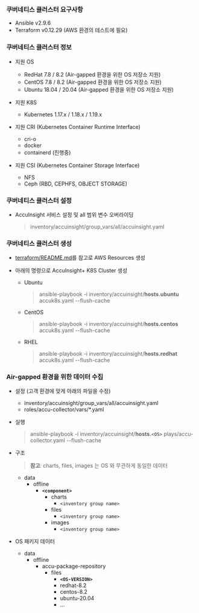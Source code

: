 ### 쿠버네티스 클러스터 요구사항

  - Ansible v2.9.6
  - Terraform v0.12.29 (AWS 환경의 테스트에 필요)


### 쿠버네티스 클러스터 정보

* 지원 OS

  - RedHat 7.8 / 8.2 (Air-gapped 환경을 위한 OS 저장소 지원)
  - CentOS 7.8 / 8.2 (Air-gapped 환경을 위한 OS 저장소 지원)
  - Ubuntu 18.04 / 20.04 (Air-gapped 환경을 위한 OS 저장소 지원)


* 지원 K8S

  - Kubernetes 1.17.x / 1.18.x / 1.19.x


* 지원 CRI (Kubernetes Container Runtime Interface)

  - cri-o
  - docker
  - containerd (진행중)


* 지원 CSI (Kubernetes Container Storage Interface)

  - NFS
  - Ceph (RBD, CEPHFS, OBJECT STORAGE)



### 쿠버네티스 클러스터 설정

  - AccuInsight 서비스 설정 및 all 범위 변수 오버라이딩

    > inventory/accuinsight/group_vars/all/accuinsight.yaml



### 쿠버네티스 클러스터 생성

* [terraform/README.md](terraform/README.md)를 참고로 AWS Resources 생성

* 아래의 명령으로 AccuInsight+ K8S Cluster 생성

  - Ubuntu

    > ansible-playbook -i inventory/accuinsight/**hosts.ubuntu** accuk8s.yaml --flush-cache

  - CentOS

    > ansible-playbook -i inventory/accuinsight/**hosts.centos** accuk8s.yaml --flush-cache

  - RHEL

    > ansible-playbook -i inventory/accuinsight/**hosts.redhat** accuk8s.yaml --flush-cache


### Air-gapped 환경을 위한 데이터 수집

* 설정 (고객 환경에 맞게 아래의 파일을 수정)

  - inventory/accuinsight/group_vars/all/accuinsight.yaml
  - roles/accu-collector/vars/*.yaml

* 실행

  > ansible-playbook -i inventory/accuinsight/**hosts.`<OS>`** plays/accu-collector.yaml --flush-cache

* 구조
  > **참고**: charts, files, images 는 OS 와 무관하게 동일한 데이터

  - data
    - offline
      - **`<component>`**
        - charts
          - `<inventory group name>`
        - files
          - `<inventory group name>`
        - images
          - `<inventory group name>`

* OS 패키지 데이터

  - data
    - offline
      - accu-package-repository
        - files
          - **`<OS-VERSION>`**
          - redhat-8.2
          - centos-8.2
          - ubuntu-20.04
          - ...
